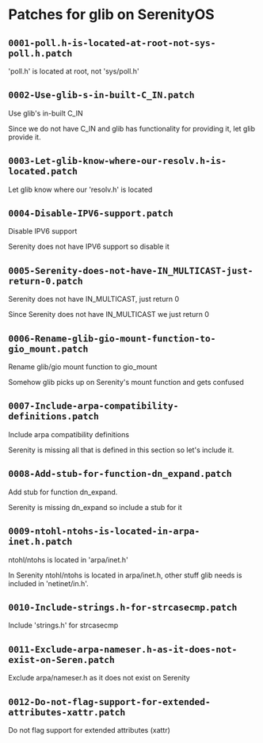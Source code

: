 # Patches for glib on SerenityOS

## `0001-poll.h-is-located-at-root-not-sys-poll.h.patch`

'poll.h' is located at root, not 'sys/poll.h'


## `0002-Use-glib-s-in-built-C_IN.patch`

Use glib's in-built C_IN

Since we do not have C_IN and glib has functionality for providing it,
let glib provide it.

## `0003-Let-glib-know-where-our-resolv.h-is-located.patch`

Let glib know where our 'resolv.h' is located


## `0004-Disable-IPV6-support.patch`

Disable IPV6 support

Serenity does not have IPV6 support so disable it

## `0005-Serenity-does-not-have-IN_MULTICAST-just-return-0.patch`

Serenity does not have IN_MULTICAST, just return 0

Since Serenity does not have IN_MULTICAST we just return 0

## `0006-Rename-glib-gio-mount-function-to-gio_mount.patch`

Rename glib/gio mount function to gio_mount

Somehow glib picks up on Serenity's mount function and gets confused

## `0007-Include-arpa-compatibility-definitions.patch`

Include arpa compatibility definitions

Serenity is missing all that is defined in this section so let's
include it.

## `0008-Add-stub-for-function-dn_expand.patch`

Add stub for function dn_expand.

Serenity is missing dn_expand so include a stub for it

## `0009-ntohl-ntohs-is-located-in-arpa-inet.h.patch`

ntohl/ntohs is located in 'arpa/inet.h'

In Serenity ntohl/ntohs is located in arpa/inet.h, other stuff glib
needs is included in 'netinet/in.h'.

## `0010-Include-strings.h-for-strcasecmp.patch`

Include 'strings.h' for strcasecmp


## `0011-Exclude-arpa-nameser.h-as-it-does-not-exist-on-Seren.patch`

Exclude arpa/nameser.h as it does not exist on Serenity


## `0012-Do-not-flag-support-for-extended-attributes-xattr.patch`

Do not flag support for extended attributes (xattr)


